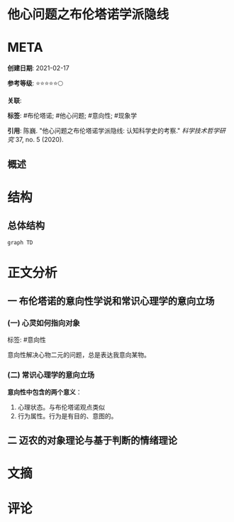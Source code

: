 # 他心问题之布伦塔诺学派隐线

# META

**创建日期**: 2021-02-17

**参考等级**: ⭐⭐⭐⭐⭐🌕

**关联**: 

**标签**: #布伦塔诺; #他心问题; #意向性; #现象学 

**引用**: 陈巍. "他心问题之布伦塔诺学派隐线: 认知科学史的考察." *科学技术哲学研究* 37, no. 5 (2020).

## 概述

# 结构

## 总体结构

```mermaid
graph TD

```

# 正文分析

## 一 布伦塔诺的意向性学说和常识心理学的意向立场

### (一) 心灵如何指向对象

标签: #意向性

意向性解决心物二元的问题，总是表达我意向某物。

### (二) 常识心理学的意向立场

**意向性中包含的两个意义**：

1. 心理状态。与布伦塔诺观点类似
2. 行为属性。行为是有目的、意图的。

## 二 迈农的对象理论与基于判断的情绪理论



# 文摘

# 评论
